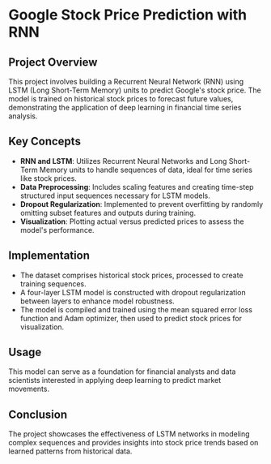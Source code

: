 # Google Stock Price Prediction with RNN

## Project Overview

This project involves building a Recurrent Neural Network (RNN) using LSTM (Long Short-Term Memory) units to predict Google's stock price. The model is trained on historical stock prices to forecast future values, demonstrating the application of deep learning in financial time series analysis.

## Key Concepts

- **RNN and LSTM**: Utilizes Recurrent Neural Networks and Long Short-Term Memory units to handle sequences of data, ideal for time series like stock prices.
- **Data Preprocessing**: Includes scaling features and creating time-step structured input sequences necessary for LSTM models.
- **Dropout Regularization**: Implemented to prevent overfitting by randomly omitting subset features and outputs during training.
- **Visualization**: Plotting actual versus predicted prices to assess the model's performance.

## Implementation

- The dataset comprises historical stock prices, processed to create training sequences.
- A four-layer LSTM model is constructed with dropout regularization between layers to enhance model robustness.
- The model is compiled and trained using the mean squared error loss function and Adam optimizer, then used to predict stock prices for visualization.

## Usage

This model can serve as a foundation for financial analysts and data scientists interested in applying deep learning to predict market movements.

## Conclusion

The project showcases the effectiveness of LSTM networks in modeling complex sequences and provides insights into stock price trends based on learned patterns from historical data.
